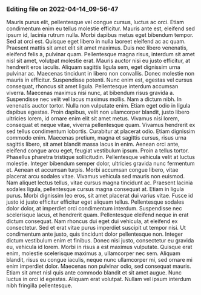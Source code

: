 

### Editing file on 2022-04-14_09-56-47

Mauris purus elit, pellentesque vel congue cursus, luctus ac orci. Etiam condimentum enim eu tellus molestie efficitur. Mauris ante est, eleifend sed ipsum id, lacinia rutrum nulla. Morbi dapibus metus eget bibendum tempor. Sed at orci est. Quisque eget libero in nulla laoreet eleifend ac ac quam. Praesent mattis sit amet elit sit amet maximus. Duis nec libero venenatis, eleifend felis a, pulvinar quam. Pellentesque magna risus, interdum sit amet nisl sit amet, volutpat molestie erat. Mauris auctor nisi eu justo efficitur, at hendrerit eros iaculis. Aliquam sagittis ligula sem, eget dignissim urna pulvinar ac.
Maecenas tincidunt in libero non convallis. Donec molestie non mauris in efficitur. Suspendisse potenti. Nunc enim est, egestas vel cursus consequat, rhoncus sit amet ligula. Pellentesque interdum accumsan viverra. Maecenas maximus nisi nunc, at bibendum risus gravida a. Suspendisse nec velit vel lacus maximus mollis. Nam a dictum nibh. In venenatis auctor tortor. Nulla non vulputate enim.
Etiam eget odio in ligula dapibus egestas. Proin dapibus, velit non ullamcorper blandit, justo libero ultricies lorem, id ornare enim elit sit amet metus. Vivamus nisi lorem, consequat et neque vitae, viverra pellentesque quam. Vivamus hendrerit ex sed tellus condimentum lobortis. Curabitur at placerat odio. Etiam dignissim commodo enim. Maecenas pretium, magna et sagittis cursus, risus urna sagittis libero, sit amet blandit massa lacus in enim. Aenean orci ante, eleifend congue arcu eget, feugiat vestibulum ipsum.
Proin a tellus tortor. Phasellus pharetra tristique sollicitudin. Pellentesque vehicula velit at luctus molestie. Integer bibendum semper dolor, ultricies gravida nunc fermentum et. Aenean et accumsan turpis. Morbi accumsan congue libero, vitae placerat arcu sodales vitae. Vivamus vehicula sed mauris non euismod. Nam aliquet lectus tellus, vitae cursus magna tincidunt ac. Praesent lacinia sodales ligula, pellentesque cursus magna consequat at. Etiam in ligula purus. Morbi dignissim leo eros, sit amet placerat dui varius vitae. Fusce id justo id justo efficitur efficitur eget aliquam tellus. Pellentesque sodales dolor dolor, at imperdiet orci condimentum interdum.
Suspendisse nec scelerisque lacus, et hendrerit quam. Pellentesque eleifend neque in erat dictum consequat. Nam rhoncus dui eget dui vehicula, at eleifend ex consectetur. Sed et erat vitae purus imperdiet suscipit ut tempor nisi. Ut condimentum ante justo, quis tincidunt dolor pellentesque non. Integer dictum vestibulum enim et finibus. Donec nisi justo, consectetur eu gravida eu, vehicula id lorem. Morbi in risus a est maximus vulputate. Quisque erat enim, molestie scelerisque maximus a, ullamcorper nec sem. Aliquam blandit, risus eu congue iaculis, neque nunc ullamcorper mi, sed ornare mi enim imperdiet dolor. Maecenas non pulvinar odio, sed consequat mauris. Etiam sit amet nisl quis ante commodo blandit et sit amet augue. Nunc luctus in orci id egestas. Aliquam erat volutpat. Nullam vel ipsum interdum nibh fringilla pellentesque.


